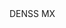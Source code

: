 <!DOCTYPE html>
<html lang="es">
<head>
    <meta charset="UTF-8">
    <meta name="viewport" content="width=device-width, initial-scale=1.0">
    <tittle>DENSS MX</tittle>
    <link rel="stylesheet" href="estilos.css"> <!-- /* Estilos para el encabezado */
header {
    background-color: #333; /* Color de fondo */
    color: white; /* Color del texto */
    padding: 20px; /* Espaciado interno */
    text-align: center; /* Alineación de texto */
}

/* Estilos para el menú de navegación */
nav ul {
    list-style-type: none; /* Quita los puntos de la lista */
}

nav ul li {
    display: inline; /* Muestra los elementos en línea */
    margin-right: 20px; /* Espacio entre elementos */
}

nav a {
    text-decoration: none; /* Quita la decoración de enlace */
    color: white; /* Color del texto del enlace */
}

/* Estilos para las secciones */
section {
    margin: 20px; /* Espacio alrededor del contenido de la sección */
}

/* Estilos para el pie de página */
footer {
    background-color: #333;
    color: white;
    padding: 10px;
    text-align: center;
} -->
</head>
<body>
    <header>
        <h1>El Mejor Sitio Web</h1>
        <nav>
            <ul>
                <li><a href="#">Inicio</a></li>
                <li><a href="#">Acerca de</a></li>
                <li><a href="#">Contacto</a></li>
            </ul>
        </nav>
    </header>
    <main>
        <section>
            <h2>Sección 1</h2>
            <p>Bienvenido a la sección 1 de mi sitio web. Aquí encontrarás información importante.</p>
        </section>

        <section>
            <h2>Sección 2</h2>
            <p>Esta es la sección 2 de mi sitio web. ¡Explora y descubre más!</p>
        </section>
    </main>

    <footer>
        <p>Pie de Página &copy; 2023</p>
    </footer>
</body>
</html>
